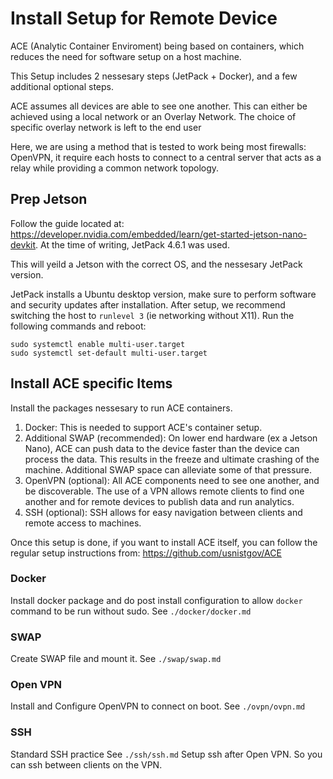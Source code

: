 #  Install Setup for Remote Device

ACE (Analytic Container Enviroment) being based on containers, which reduces the need for software setup on a host machine. 

This Setup includes 2 nessesary steps (JetPack + Docker), and a few additional optional steps.

ACE assumes all devices are able to see one another. This can either be achieved using a local network or an Overlay Network. The choice of specific overlay network is left to the end user

Here, we are using a method that is tested to work being most firewalls: OpenVPN, it require each hosts to connect to a central server that acts as a relay while providing a common network topology.

## Prep Jetson 
Follow the guide located at: https://developer.nvidia.com/embedded/learn/get-started-jetson-nano-devkit. At the time of writing, JetPack 4.6.1 was used. 

This will yeild a Jetson with the correct OS, and the nessesary JetPack version. 

JetPack installs a Ubuntu desktop version, make sure to perform software and security updates after installation.
After setup, we recommend switching the host to `runlevel 3` (ie networking without X11). Run the following commands and reboot:
```
sudo systemctl enable multi-user.target
sudo systemctl set-default multi-user.target
```

## Install ACE specific Items
Install the packages nessesary to run ACE containers. 

1. Docker: This is needed to support ACE's container setup.
2. Additional SWAP (recommended): On lower end hardware (ex a Jetson Nano), ACE can push data to the device faster than the device can process the data. This results in the freeze and ultimate crashing of the machine. Additional SWAP space can alleviate some of that pressure. 
3. OpenVPN (optional): All ACE components need to see one another, and be discoverable. The use of a VPN allows remote clients to find one another and for remote devices to publish data and run analytics.
4. SSH (optional): SSH allows for easy navigation between clients and remote access to machines.

Once this setup is done, if you want to install ACE itself, you can follow the regular setup instructions from: https://github.com/usnistgov/ACE

### Docker
Install docker package and do post install configuration to allow `docker` command to be run without sudo.
See `./docker/docker.md`

### SWAP
Create SWAP file and mount it.
See `./swap/swap.md`

### Open VPN
Install and Configure OpenVPN to connect on boot.
See `./ovpn/ovpn.md`

### SSH
Standard SSH practice
See `./ssh/ssh.md`
Setup ssh after Open VPN. So you can ssh between clients on the VPN.
